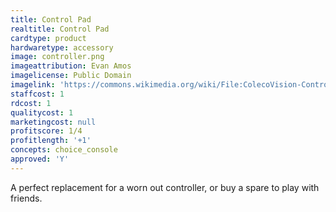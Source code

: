 ```yaml
---
title: Control Pad
realtitle: Control Pad
cardtype: product
hardwaretype: accessory
image: controller.png
imageattribution: Evan Amos
imagelicense: Public Domain
imagelink: 'https://commons.wikimedia.org/wiki/File:ColecoVision-Controller-FR.jpg'
staffcost: 1
rdcost: 1
qualitycost: 1
marketingcost: null
profitscore: 1/4
profitlength: '+1'
concepts: choice_console
approved: 'Y'
---
```


A perfect replacement for a worn out controller, or buy a spare to play with friends.

